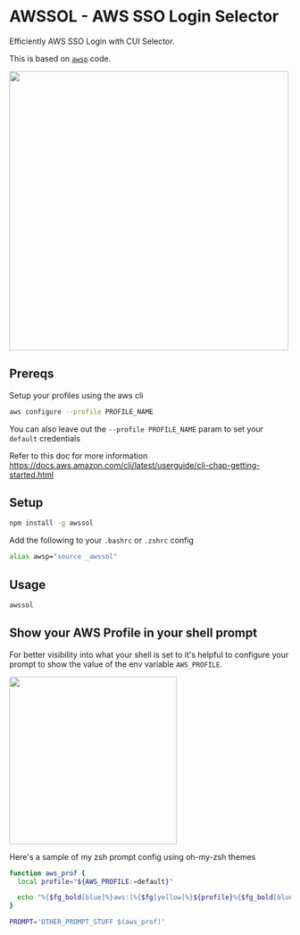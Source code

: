 # AWSSOL - AWS SSO Login Selector

Efficiently AWS SSO Login with CUI Selector.

This is based on [`awsp`](https://github.com/johnnyopao/awsp) code.

<img src="demo.gif" width="500">

## Prereqs

Setup your profiles using the aws cli

```sh
aws configure --profile PROFILE_NAME
```

You can also leave out the `--profile PROFILE_NAME` param to set your `default` credentials

Refer to this doc for more information
https://docs.aws.amazon.com/cli/latest/userguide/cli-chap-getting-started.html

## Setup

```sh
npm install -g awssol
```

Add the following to your `.bashrc` or `.zshrc` config

```sh
alias awsp="source _awssol"
```

## Usage

```sh
awssol
```

## Show your AWS Profile in your shell prompt

For better visibility into what your shell is set to it's helpful to configure your prompt to show the value of the env variable `AWS_PROFILE`.

<img src="screenshot.png" width="300">

Here's a sample of my zsh prompt config using oh-my-zsh themes

```sh
function aws_prof {
  local profile="${AWS_PROFILE:=default}"

  echo "%{$fg_bold[blue]%}aws:(%{$fg[yellow]%}${profile}%{$fg_bold[blue]%})%{$reset_color%} "
}
```

```sh
PROMPT='OTHER_PROMPT_STUFF $(aws_prof)'
```
